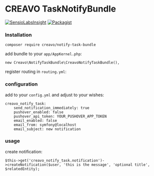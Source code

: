 # CREAVO TaskNotifyBundle

[![SensioLabsInsight](https://insight.sensiolabs.com/projects/3837f1b6-1308-4b63-9b68-01e9458fa3bf/mini.png)](https://insight.sensiolabs.com/projects/3837f1b6-1308-4b63-9b68-01e9458fa3bf)
[![Packagist](https://img.shields.io/packagist/dt/creavo/notify-task-bundle.svg)](https://packagist.org/packages/creavo/notify-task-bundle)

### Installation

    composer require creavo/notify-task-bundle
    
add bundle to your `app/AppKernel.php`:

    new Creavo\NotifyTaskBundle\CreavoNotifyTaskBundle(),
    
register routing in `routing.yml`:


### configuration

add to your `config.yml` and adjust to your wishes:

    creavo_notify_task:
        send_notification_immediately: true
        pushover_enabled: false
        pushover_api_token: YOUR_PUSHOVER_APP_TOKEN
        email_enabled: false
        email_from: symfony@localhost
        email_subject: new notification
 
### usage

create notification:
    
    $this->get('creavo_notify_task.notification')->createNotification($user, 'this is the message', 'optional title', $relatedEntity);
    
